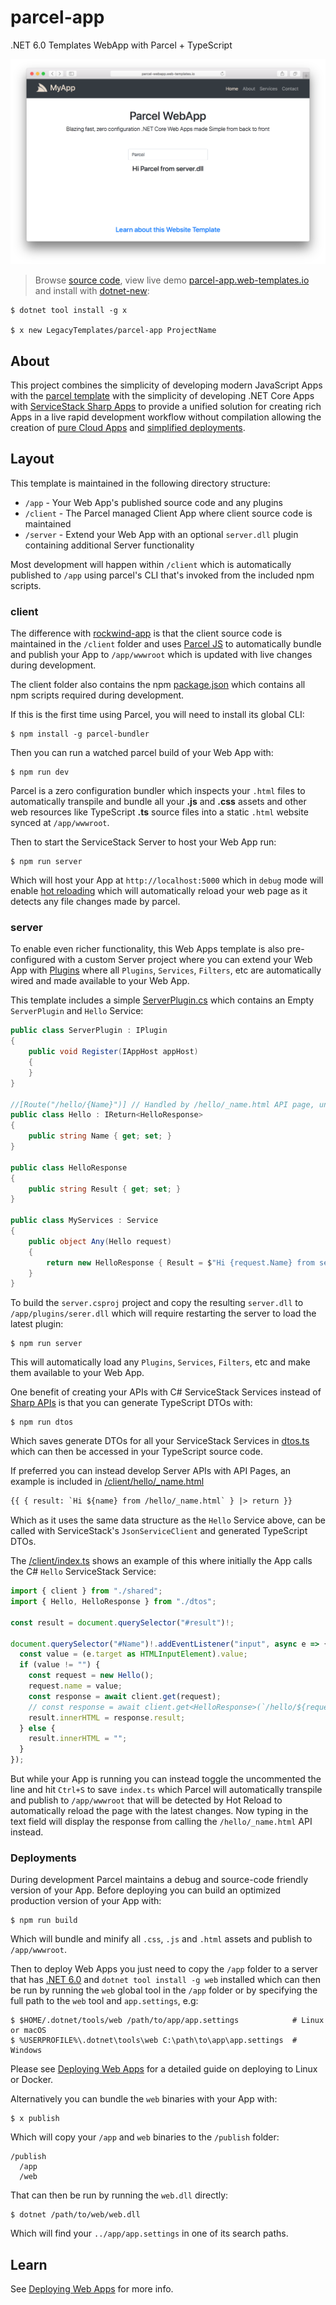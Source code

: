 # parcel-app

.NET 6.0 Templates WebApp with Parcel + TypeScript

[![](https://raw.githubusercontent.com/ServiceStack/Assets/master/csharp-templates/parcel-app.png)](http://parcel-app.web-templates.io/)

> Browse [source code](https://github.com/NetCoreTemplates/parcel-app), view live demo [parcel-app.web-templates.io](http://parcel-app.web-templates.io) and install with [dotnet-new](https://docs.servicestack.net/dotnet-new):

    $ dotnet tool install -g x

    $ x new LegacyTemplates/parcel-app ProjectName

## About

This project combines the simplicity of developing modern JavaScript Apps with the [parcel template](https://github.com/NetCoreTemplates/parcel) with the simplicity of developing .NET Core Apps with [ServiceStack Sharp Apps](https://sharpscript.net/docs/sharp-apps) to provide a unified solution for creating rich Apps in a live rapid development workflow without compilation allowing the creation of 
[pure Cloud Apps](https://sharpscript.net/docs/sharp-apps#pure-cloud-apps) and [simplified deployments](https://sharpscript.net/docs/deploying-sharp-apps).

## Layout

This template is maintained in the following directory structure:

 - `/app` - Your Web App's published source code and any plugins
 - `/client` - The Parcel managed Client App where client source code is maintained
 - `/server` - Extend your Web App with an optional `server.dll` plugin containing additional Server functionality

Most development will happen within `/client` which is automatically published to `/app` using parcel's CLI that's invoked from the included npm scripts.

### client

The difference with [rockwind-app](https://github.com/NetCoreTemplates/rockwind-app) is that the client source code is maintained in the `/client` folder and uses [Parcel JS](https://parceljs.org) to automatically bundle and publish your App to `/app/wwwroot` which is updated with live changes during development.

The client folder also contains the npm [package.json](https://github.com/NetCoreTemplates/parcel-app/blob/master/client/package.json) which contains all npm scripts required during development.

If this is the first time using Parcel, you will need to install its global CLI:

    $ npm install -g parcel-bundler

Then you can run a watched parcel build of your Web App with:

    $ npm run dev

Parcel is a zero configuration bundler which inspects your `.html` files to automatically transpile and bundle all your **.js** and **.css** assets and other web resources like TypeScript **.ts** source files into a static `.html` website synced at `/app/wwwroot`.

Then to start the ServiceStack Server to host your Web App run:

    $ npm run server

Which will host your App at `http://localhost:5000` which in `debug` mode will enable [hot reloading](https://sharpscript.net/docs/hot-reloading) 
which will automatically reload your web page as it detects any file changes made by parcel.

### server

To enable even richer functionality, this Web Apps template is also pre-configured with a custom Server project where you can extend your Web App with [Plugins](https://sharpscript.net/docs/sharp-apps#plugins) where all `Plugins`, `Services`, `Filters`, etc are automatically wired and made available to your Web App. 

This template includes a simple [ServerPlugin.cs](https://github.com/NetCoreTemplates/parcel-app/blob/master/server/ServerPlugin.cs) which contains an Empty `ServerPlugin` and `Hello` Service:

```csharp
public class ServerPlugin : IPlugin
{
    public void Register(IAppHost appHost)
    {
    }
}

//[Route("/hello/{Name}")] // Handled by /hello/_name.html API page, uncomment to take over
public class Hello : IReturn<HelloResponse>
{
    public string Name { get; set; }
}

public class HelloResponse
{
    public string Result { get; set; }
}

public class MyServices : Service
{
    public object Any(Hello request)
    {
        return new HelloResponse { Result = $"Hi {request.Name} from server.dll" };
    }
}
```

To build the `server.csproj` project and copy the resulting `server.dll` to `/app/plugins/serer.dll` which will require restarting the server to load the latest plugin:

    $ npm run server

This will automatically load any `Plugins`, `Services`, `Filters`, etc and make them available to your Web App. 

One benefit of creating your APIs with C# ServiceStack Services instead of [Sharp APIs](https://sharpscript.net/docs/sharp-apis) is that you can generate TypeScript DTOs with:

    $ npm run dtos

Which saves generate DTOs for all your ServiceStack Services in [dtos.ts](https://github.com/NetCoreTemplates/parcel-app/blob/master/client/dtos.ts) which can then be accessed in your TypeScript source code.

If preferred you can instead develop Server APIs with API Pages, an example is included in [/client/hello/_name.html](https://github.com/NetCoreTemplates/parcel-app/blob/master/client/hello/_name.html)

```html
{{ { result: `Hi ${name} from /hello/_name.html` } |> return }}
```

Which as it uses the same data structure as the `Hello` Service above, can be called with ServiceStack's `JsonServiceClient` and generated TypeScript DTOs.

The [/client/index.ts](https://github.com/NetCoreTemplates/parcel-app/blob/master/client/index.ts) shows an example of this where initially the App calls  the C# `Hello` ServiceStack Service:

```ts
import { client } from "./shared";
import { Hello, HelloResponse } from "./dtos";

const result = document.querySelector("#result")!;

document.querySelector("#Name")!.addEventListener("input", async e => {
  const value = (e.target as HTMLInputElement).value;
  if (value != "") {
    const request = new Hello();
    request.name = value;
    const response = await client.get(request);
    // const response = await client.get<HelloResponse>(`/hello/${request.name}`); //call /hello/_name.html API
    result.innerHTML = response.result;
  } else {
    result.innerHTML = "";
  }
});
```

But while your App is running you can instead toggle the uncommented the line and hit `Ctrl+S` to save `index.ts` which Parcel will automatically transpile and publish to `/app/wwwroot` that will be detected by Hot Reload to automatically reload the page with the latest changes. Now typing in the text field will display the response from calling the `/hello/_name.html` API instead.

### Deployments

During development Parcel maintains a debug and source-code friendly version of your App. Before deploying you can build an optimized production version of your App with:

    $ npm run build

Which will bundle and minify all `.css`, `.js` and `.html` assets and publish to `/app/wwwroot`.

Then to deploy Web Apps you just need to copy the `/app` folder to a server that has 
[.NET 6.0](https://dotnet.microsoft.com/download/) and `dotnet tool install -g web` installed which can then be run by running the
`web` global tool in the `/app` folder or by specifying the full path to the `web` tool and `app.settings`, e.g:

    $ $HOME/.dotnet/tools/web /path/to/app/app.settings            # Linux or macOS
    $ %USERPROFILE%\.dotnet\tools\web C:\path\to\app\app.settings  # Windows

Please see [Deploying Web Apps](https://sharpscript.net/docs/deploying-sharp-apps) for a detailed guide on deploying to Linux or Docker.

Alternatively you can bundle the `web` binaries with your App with:

    $ x publish

Which will copy your `/app` and `web` binaries to the `/publish` folder:

    /publish
      /app
      /web

That can then be run by running the `web.dll` directly:

    $ dotnet /path/to/web/web.dll

Which will find your `../app/app.settings` in one of its search paths.

## Learn

See [Deploying Web Apps](https://sharpscript.net/docs/deploying-sharp-apps) for more info.
